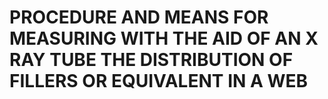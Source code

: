 # PROCEDURE AND MEANS FOR MEASURING WITH THE AID OF AN X RAY TUBE THE DISTRIBUTION OF FILLERS OR EQUIVALENT IN A WEB